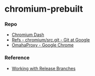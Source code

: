 chromium-prebuilt
=================
### Repo
- [Chromium Dash](https://chromiumdash.appspot.com/branches)
- [Refs - chromium/src.git - Git at Google](https://chromium.googlesource.com/chromium/src.git/+refs)
- [OmahaProxy - Google Chrome](https://omahaproxy.appspot.com/)

### Reference
- [Working with Release Branches](https://www.chromium.org/developers/how-tos/get-the-code/working-with-release-branches/)
